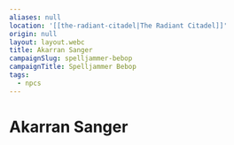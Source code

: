 ```yaml
---
aliases: null
location: '[[the-radiant-citadel|The Radiant Citadel]]'
origin: null
layout: layout.webc
title: Akarran Sanger
campaignSlug: spelljammer-bebop
campaignTitle: Spelljammer Bebop
tags:
  - npcs
---
```

# Akarran Sanger
